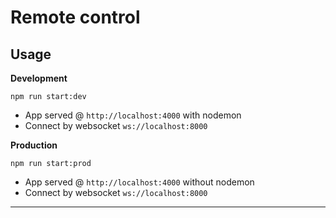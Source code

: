 # Remote control

## Usage
**Development**

`npm run start:dev`

* App served @ `http://localhost:4000` with nodemon
* Connect by websocket `ws://localhost:8000`

**Production**

`npm run start:prod`

* App served @ `http://localhost:4000` without nodemon
* Connect by websocket `ws://localhost:8000`
---

